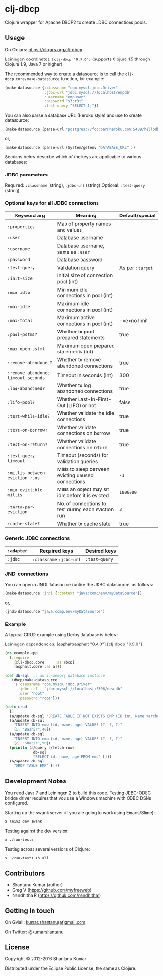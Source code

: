 # clj-dbcp

Clojure wrapper for Apache DBCP2 to create JDBC connections pools.


## Usage

On Clojars: https://clojars.org/clj-dbcp

Leiningen coordinates: `[clj-dbcp "0.9.0"]` (supports Clojure 1.5 through Clojure 1.9, Java 7 or higher)

The recommended way to create a datasource is to call the
`clj-dbcp.core/make-datasource` function, for example:

```clojure
(make-datasource {:classname "com.mysql.jdbc.Driver"
                  :jdbc-url "jdbc:mysql://localhost/empdb"
                  :username "empuser"
                  :password "s3cr3t"
                  :test-query "SELECT 1;"})
```

You can also parse a database URL (Heroku style) and use to create datasource:

```clojure
(make-datasource (parse-url "postgres://foo:bar@heroku.com:5489/hellodb"))
```

or,

```clojure
(make-datasource (parse-url (System/getenv "DATABASE_URL")))
```

Sections below describe which of the keys are applicable to various databases:


### JDBC parameters

Required: `:classname` (string), `:jdbc-url` (string)
Optional: `:test-query` (string)


### Optional keys for all JDBC connections

| Keyword arg       | Meaning                                | Default/special |
|-------------------|----------------------------------------|-----------------|
| `:properties`     | Map of property names and values       |                 |
| `:user`           | Database username                      |                 |
| `:username`       | Database username, same as `:user`     |                 |
| `:password`       | Database password                      |                 |
| `:test-query`      | Validation query                       | As per `:target`|
| `:init-size`      | Initial size of connection pool (int)  |                 |
| `:min-idle`       | Minimum idle connections in pool (int) |                 |
| `:max-idle`       | Maximum idle connections in pool (int) |                 |
| `:max-total`     | Maximum active connections in pool (int) |  -ve=no limit |
| `:pool-pstmt?`    | Whether to pool prepared statements    | true            |
| `:max-open-pstmt` | Maximum open prepared statements (int) |                 |
| `:remove-abandoned?`    | Whether to remove abandoned connections  | true        |
| `:remove-abandoned-timeout-seconds` | Timeout in seconds (int)     | 300         |
| `:log-abandoned?`       | Whether to log abandoned connections     | true        |
| `:lifo-pool?`           | Whether Last-In-First-Out (LIFO) or not  | false       |
| `:test-while-idle?`     | Whether validate the idle connections    | true        |
| `:test-on-borrow?`      | Whether validate connections on borrow   | true        |
| `:test-on-return?`      | Whether validate connections on return   | true        |
| `:test-query-timeout`   | Timeout (seconds) for validation queries |             |
| `:millis-between-eviction-runs`     | Millis to sleep between evicting unused connections | `-1` |
| `:min-evictable-millis` | Millis an object may sit idle before it is evicted              | `1800000` |
| `:tests-per-eviction`   | No. of connections to test during each eviction run             | `3` |
| `:cache-state?`         | Whether to cache state                   |      true   |


### Generic JDBC connections

| `:adapter`     | Required keys            | Desired keys |
|----------------|--------------------------|--------------|
| `:jdbc`        | `:classname` `:jdbc-url` | `:test-query` |


### JNDI connections

You can open a JNDI datasource (unlike the JDBC datasource) as follows:

```clojure
(make-datasource :jndi {:context "java:comp/env/myDataSource"})
```

or,

```clojure
(jndi-datasource "java:comp/env/myDataSource")
```


### Example

A typical CRUD example using Derby database is below:

Leiningen dependencies: [asphalt/asphalt "0.4.0"] 
                        [clj-dbcp "0.9.0"]

```clojure
(ns example.app
  (:require 
    [clj-dbcp.core     :as dbcp]
    [asphalt.core :as a]))

(def db-sql  ;; an in-memory database instance
   (dbcp/make-datasource
     {:classname "com.mysql.jdbc.Driver" 
      :jdbc-url   "jdbc:mysql://localhost:3306/new_db" 
      :user "root" 
      :password "root"}))

(defn crud
  []
  (a/update db-sql "CREATE TABLE IF NOT EXISTS EMP (ID int, Name varchar (25), Age int)" [])
  (a/update db-sql
    "INSERT INTO emp (id, name, age) VALUES (?, ?, ?)"
    [1, "Bashir",40])
  (a/update db-sql
    "INSERT INTO emp (id, name, age) VALUES (?, ?, ?)"
    [2, "Shabir",50])
  (println (a/query a/fetch-rows
             db-sql
             "SELECT id, name, age FROM emp" []))
  (a/update db-sql
    "DROP TABLE EMP" []))
```


## Development Notes

You need Java 7 and Leiningen 2 to build this code. Testing JDBC-ODBC bridge
driver requires that you use a Windows machine with ODBC DSNs configured.

Starting up the swank server (if you are going to work using Emacs/Slime):

```bash
$ lein2 dev swank
```

Testing against the dev version:

```bash
$ ./run-tests
```

Testing across several versions of Clojure:

```bash
$ ./run-tests.sh all
```


## Contributors

* Shantanu Kumar (author)
* Greg V (https://github.com/myfreeweb)
* Nandhitha R (https://github.com/nandhithar)


## Getting in touch

On GMail: [kumar.shantanu(at)gmail.com](mailto:kumar.shantanu@gmail.com)

On Twitter: [@kumarshantanu](https://twitter.com/kumarshantanu)


## License

Copyright © 2012-2016 Shantanu Kumar

Distributed under the Eclipse Public License, the same as Clojure.
